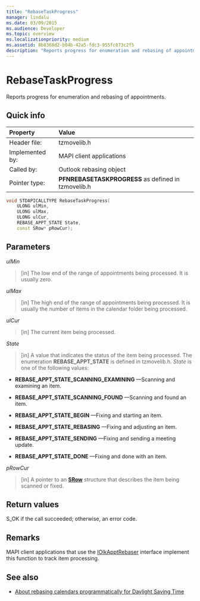 ```yaml
---
title: "RebaseTaskProgress"
manager: lindalu
ms.date: 03/09/2015
ms.audience: Developer
ms.topic: overview
ms.localizationpriority: medium
ms.assetid: 8b8368d2-b04b-42a5-fdc3-955fc873c2f5
description: "Reports progress for enumeration and rebasing of appointments."
---
```


# RebaseTaskProgress

Reports progress for enumeration and rebasing of appointments.
  
## Quick info

|Property |Value |
|:-----|:-----|
|Header file:  <br/> |tzmovelib.h  <br/> |
|Implemented by:  <br/> |MAPI client applications  <br/> |
|Called by:  <br/> |Outlook rebasing object  <br/> |
|Pointer type:  <br/> |**PFNREBASETASKPROGRESS** as defined in tzmovelib.h  <br/> |

```cpp
void STDAPICALLTYPE RebaseTaskProgress(  
    ULONG ulMin, 
    ULONG ulMax, 
    ULONG ulCur, 
    REBASE_APPT_STATE State, 
    const SRow* pRowCur); 

```

## Parameters

_ulMin_
  
> [in] The low end of the range of appointments being processed. It is usually zero.

_ulMax_
  
> [in] The high end of the range of appointments being processed. It is usually the number of items in the calendar folder being processed.

_ulCur_
  
> [in] The current item being processed.

_State_
  
> [in] A value that indicates the status of the item being processed. The enumeration **REBASE_APPT_STATE** is defined in tzmovelib.h. _State_ is one of the following values:

- **REBASE_APPT_STATE_SCANNING_EXAMINING** —Scanning and examining an item.

- **REBASE_APPT_STATE_SCANNING_FOUND** —Scanning and found an item.

- **REBASE_APPT_STATE_BEGIN** —Fixing and starting an item.

- **REBASE_APPT_STATE_REBASING** —Fixing and adjusting an item.

- **REBASE_APPT_STATE_SENDING** —Fixing and sending a meeting update.

- **REBASE_APPT_STATE_DONE** —Fixing and done with an item.

_pRowCur_
  
> [in] A pointer to an **[SRow](https://msdn.microsoft.com/library/369c2d5c-8c2b-4314-9cb2-aaa89580aa2b%28Office.15%29.aspx)** structure that describes the item being scanned or fixed.

## Return values

S_OK if the call succeeded; otherwise, an error code.
  
## Remarks

MAPI client applications that use the [IOlkApptRebaser](iolkapptrebaser.md) interface implement this function to track item processing.
  
## See also

- [About rebasing calendars programmatically for Daylight Saving Time](about-rebasing-calendars-programmatically-for-daylight-saving-time.md)

